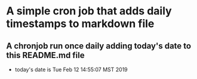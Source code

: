 A simple cron job that adds daily timestamps to markdown file
============================================================
## A chronjob run once daily adding today's date to this README.md file
* today's date is Tue Feb 12 14:55:07 MST 2019
